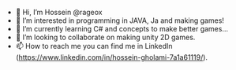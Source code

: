 - 👋 Hi, I’m Hossein @rageox
- 👀 I’m interested in programming in JAVA, Ja and making games!
- 🌱 I’m currently learning C# and concepts to make better games...
- 💞️ I’m looking to collaborate on making unity 2D games.
- 📫 How to reach me you can find me in LinkedIn (https://www.linkedin.com/in/hossein-gholami-7a1a61119/).

<!---
rageox/rageox is a ✨ special ✨ repository because its `README.md` (this file) appears on your GitHub profile.
You can click the Preview link to take a look at your changes.
--->
